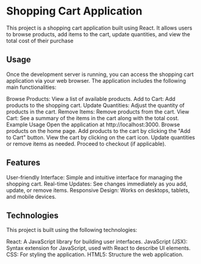 # Shopping Cart Application

This project is a shopping cart application built using React. It allows users to browse products, add items to the cart, update quantities, and view the total cost of their purchase

## Usage

Once the development server is running, you can access the shopping cart application via your web browser. The application includes the following main functionalities:

Browse Products: View a list of available products.
Add to Cart: Add products to the shopping cart.
Update Quantities: Adjust the quantity of products in the cart.
Remove Items: Remove products from the cart.
View Cart: See a summary of the items in the cart along with the total cost.
Example Usage
Open the application at http://localhost:3000.
Browse products on the home page.
Add products to the cart by clicking the "Add to Cart" button.
View the cart by clicking on the cart icon.
Update quantities or remove items as needed.
Proceed to checkout (if applicable).

## Features

User-friendly Interface: Simple and intuitive interface for managing the shopping cart.
Real-time Updates: See changes immediately as you add, update, or remove items.
Responsive Design: Works on desktops, tablets, and mobile devices.

## Technologies

This project is built using the following technologies:

React: A JavaScript library for building user interfaces.
JavaScript (JSX): Syntax extension for JavaScript, used with React to describe UI elements.
CSS: For styling the application.
HTML5: Structure the web application.
